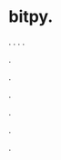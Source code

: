 # bitpy.
.
.
.
.












.






















































.
























.



























.

















































































.































































.




































































